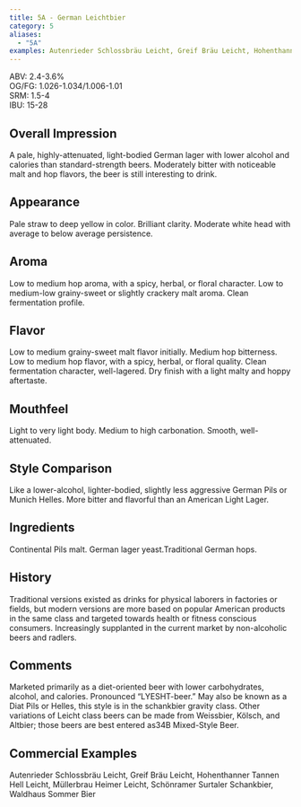 ```yaml
---
title: 5A - German Leichtbier
category: 5
aliases: 
  - "5A"
examples: Autenrieder Schlossbräu Leicht, Greif Bräu Leicht, Hohenthanner Tannen Hell Leicht, Müllerbrau Heimer Leicht, Schönramer Surtaler Schankbier, Waldhaus Sommer Bier
---
```


ABV: 2.4-3.6%  
OG/FG: 1.026-1.034/1.006-1.01  
SRM: 1.5-4  
IBU: 15-28

## Overall Impression
A pale, highly-attenuated, light-bodied German lager with lower alcohol and calories than standard-strength beers. Moderately bitter with noticeable malt and hop flavors, the beer is still interesting to drink.

## Appearance
Pale straw to deep yellow in color. Brilliant clarity. Moderate white head with average to below average persistence.

## Aroma
Low to medium hop aroma, with a spicy, herbal, or floral character. Low to medium-low grainy-sweet or slightly crackery malt aroma. Clean fermentation profile.

## Flavor
Low to medium grainy-sweet malt flavor initially. Medium hop bitterness. Low to medium hop flavor, with a spicy, herbal, or floral quality. Clean fermentation character, well-lagered. Dry finish with a light malty and hoppy aftertaste.

## Mouthfeel
Light to very light body. Medium to high carbonation. Smooth, well-attenuated.

## Style Comparison
Like a lower-alcohol, lighter-bodied, slightly less aggressive German Pils or Munich Helles. More bitter and flavorful than an American Light Lager.

## Ingredients
Continental Pils malt. German lager yeast.Traditional German hops.

## History
Traditional versions existed as drinks for physical laborers in factories or fields, but modern versions are more based on popular American products in the same class and targeted towards health or fitness conscious consumers. Increasingly supplanted in the current market by non-alcoholic beers and radlers.

## Comments
Marketed primarily as a diet-oriented beer with lower carbohydrates, alcohol, and calories. Pronounced “LYESHT-beer.” May also be known as a Diat Pils or Helles, this style is in the schankbier gravity class. Other variations of Leicht class beers can be made from Weissbier, Kölsch, and Altbier; those beers are best entered as34B Mixed-Style Beer.

## Commercial Examples
Autenrieder Schlossbräu Leicht, Greif Bräu Leicht, Hohenthanner Tannen Hell Leicht, Müllerbrau Heimer Leicht, Schönramer Surtaler Schankbier, Waldhaus Sommer Bier





